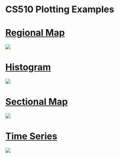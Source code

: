 # CS510 Plotting Examples

# [Regional Map](https://vgadodia.github.io/cbiomes-oceanmodel/03/regionalmap.html)
[![](regionalmap.png)](https://vgadodia.github.io/cbiomes-oceanmodel/03/regionalmap.html)
# [Histogram](https://vgadodia.github.io/cbiomes-oceanmodel/03/histogram.html)
[![](histogram.png)](https://vgadodia.github.io/cbiomes-oceanmodel/03/histogram.html)
# [Sectional Map](https://vgadodia.github.io/cbiomes-oceanmodel/03/sectionalmap.html)
[![](sectionalmap.png)](https://vgadodia.github.io/cbiomes-oceanmodel/03/sectionalmap.html)
# [Time Series](https://vgadodia.github.io/cbiomes-oceanmodel/03/timeseries.html)
[![](timeseries.png)](https://vgadodia.github.io/cbiomes-oceanmodel/03/timeseries.html)